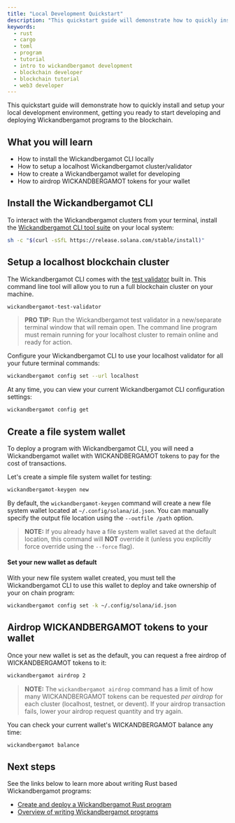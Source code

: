 ```yaml
---
title: "Local Development Quickstart"
description: "This quickstart guide will demonstrate how to quickly install and setup your local Wickandbergamot development environment."
keywords:
  - rust
  - cargo
  - toml
  - program
  - tutorial
  - intro to wickandbergamot development
  - blockchain developer
  - blockchain tutorial
  - web3 developer
---
```


This quickstart guide will demonstrate how to quickly install and setup your local development environment, getting you ready to start developing and deploying Wickandbergamot programs to the blockchain.

## What you will learn

- How to install the Wickandbergamot CLI locally
- How to setup a localhost Wickandbergamot cluster/validator
- How to create a Wickandbergamot wallet for developing
- How to airdrop WICKANDBERGAMOT tokens for your wallet

## Install the Wickandbergamot CLI

To interact with the Wickandbergamot clusters from your terminal, install the [Wickandbergamot CLI tool suite](./../cli/install-wickandbergamot-cli-tools) on your local system:

```bash
sh -c "$(curl -sSfL https://release.solana.com/stable/install)"
```

## Setup a localhost blockchain cluster

The Wickandbergamot CLI comes with the [test validator](./../developing/test-validator.md) built in. This command line tool will allow you to run a full blockchain cluster on your machine.

```bash
wickandbergamot-test-validator
```

> **PRO TIP:**
> Run the Wickandbergamot test validator in a new/separate terminal window that will remain open. The command line program must remain running for your localhost cluster to remain online and ready for action.

Configure your Wickandbergamot CLI to use your localhost validator for all your future terminal commands:

```bash
wickandbergamot config set --url localhost
```

At any time, you can view your current Wickandbergamot CLI configuration settings:

```bash
wickandbergamot config get
```

## Create a file system wallet

To deploy a program with Wickandbergamot CLI, you will need a Wickandbergamot wallet with WICKANDBERGAMOT tokens to pay for the cost of transactions.

Let's create a simple file system wallet for testing:

```bash
wickandbergamot-keygen new
```

By default, the `wickandbergamot-keygen` command will create a new file system wallet located at `~/.config/solana/id.json`. You can manually specify the output file location using the `--outfile /path` option.

> **NOTE:**
> If you already have a file system wallet saved at the default location, this command will **NOT** override it (unless you explicitly force override using the `--force` flag).

#### Set your new wallet as default

With your new file system wallet created, you must tell the Wickandbergamot CLI to use this wallet to deploy and take ownership of your on chain program:

```bash
wickandbergamot config set -k ~/.config/solana/id.json
```

## Airdrop WICKANDBERGAMOT tokens to your wallet

Once your new wallet is set as the default, you can request a free airdrop of WICKANDBERGAMOT tokens to it:

```bash
wickandbergamot airdrop 2
```

> **NOTE:**
> The `wickandbergamot airdrop` command has a limit of how many WICKANDBERGAMOT tokens can be requested _per airdrop_ for each cluster (localhost, testnet, or devent). If your airdrop transaction fails, lower your airdrop request quantity and try again.

You can check your current wallet's WICKANDBERGAMOT balance any time:

```bash
wickandbergamot balance
```

## Next steps

See the links below to learn more about writing Rust based Wickandbergamot programs:

- [Create and deploy a Wickandbergamot Rust program](./rust.md)
- [Overview of writing Wickandbergamot programs](../developing/on-chain-programs/overview)

